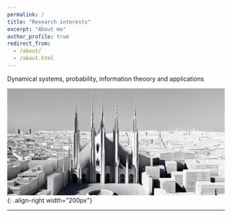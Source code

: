 ```yaml
---
permalink: /
title: "Research interests"
excerpt: "About me"
author_profile: true
redirect_from: 
  - /about/
  - /about.html
---
```



Dynamical systems, probability, information theoory and applications

![illustrtion](/images/AI-Milano.png){: .align-right width="200px"}

------

